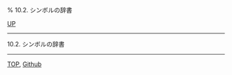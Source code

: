% 10.2. シンボルの辞書

[UP](10.html)  

---

10.2. シンボルの辞書


---
[TOP](index.html),  [Github](https://github.com/nptcl/npt-japanese)

